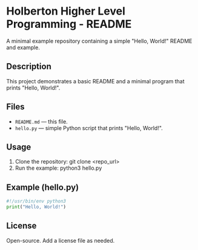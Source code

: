 # Holberton Higher Level Programming - README

A minimal example repository containing a simple "Hello, World!" README and example.

## Description
This project demonstrates a basic README and a minimal program that prints "Hello, World!".

## Files
- `README.md` — this file.
- `hello.py` — simple Python script that prints "Hello, World!".

## Usage
1. Clone the repository:
    git clone <repo_url>
2. Run the example:
    python3 hello.py

## Example (hello.py)
```python
#!/usr/bin/env python3
print("Hello, World!")
```

## License
Open-source. Add a license file as needed.
